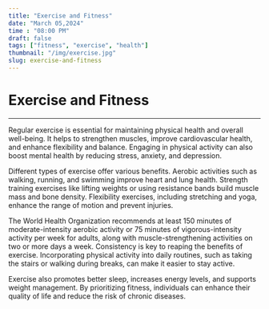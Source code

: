 ```yaml
---
title: "Exercise and Fitness"
date: "March 05,2024"
time : "08:00 PM"
draft: false
tags: ["fitness", "exercise", "health"]
thumbnail: "/img/exercise.jpg"
slug: exercise-and-fitness
---
```


# Exercise and Fitness

---

Regular exercise is essential for maintaining physical health and overall well-being. It helps to strengthen muscles, improve cardiovascular health, and enhance flexibility and balance. Engaging in physical activity can also boost mental health by reducing stress, anxiety, and depression.

Different types of exercise offer various benefits. Aerobic activities such as walking, running, and swimming improve heart and lung health. Strength training exercises like lifting weights or using resistance bands build muscle mass and bone density. Flexibility exercises, including stretching and yoga, enhance the range of motion and prevent injuries.

The World Health Organization recommends at least 150 minutes of moderate-intensity aerobic activity or 75 minutes of vigorous-intensity activity per week for adults, along with muscle-strengthening activities on two or more days a week. Consistency is key to reaping the benefits of exercise. Incorporating physical activity into daily routines, such as taking the stairs or walking during breaks, can make it easier to stay active.

Exercise also promotes better sleep, increases energy levels, and supports weight management. By prioritizing fitness, individuals can enhance their quality of life and reduce the risk of chronic diseases.
